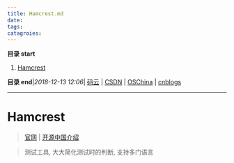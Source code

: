 ```yaml
---
title: Hamcrest.md
date: 
tags: 
catagroies: 
---
```


**目录 start**
 
1. [Hamcrest](#hamcrest)

**目录 end**|_2018-12-13 12:06_| [码云](https://gitee.com/gin9) | [CSDN](http://blog.csdn.net/kcp606) | [OSChina](https://my.oschina.net/kcp1104) | [cnblogs](http://www.cnblogs.com/kuangcp)
****************************************
# Hamcrest
> [官网](http://hamcrest.org/) | [开源中国介绍](https://www.oschina.net/p/hamcrest)

> 测试工具, 大大简化测试时的判断, 支持多门语言

